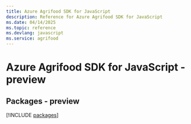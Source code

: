 ```yaml
---
title: Azure Agrifood SDK for JavaScript
description: Reference for Azure Agrifood SDK for JavaScript
ms.date: 04/14/2025
ms.topic: reference
ms.devlang: javascript
ms.service: agrifood
---
```

# Azure Agrifood SDK for JavaScript - preview
## Packages - preview
[!INCLUDE [packages](agrifood-index.md)]